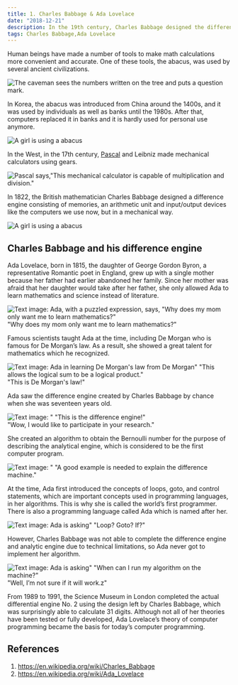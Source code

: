 ```yaml
---
title: 1. Charles Babbage & Ada Lovelace
date: "2018-12-21"
description: In the 19th century, Charles Babbage designed the difference engine, and Ada Lovelace created the first algorithm, shaping the foundation of modern computing and programming concepts.
tags: Charles Babbage,Ada Lovelace
---
```


Human beings have made a number of tools to make math calculations more convenient and accurate. One of these tools, the abacus, was used by several ancient civilizations.

![The caveman sees the numbers written on the tree and puts a question mark.](images/image8.png)

In Korea, the abacus was introduced from China around the 1400s, and it was used by individuals as well as banks until the 1980s. After that, computers replaced it in banks and it is hardly used for personal use anymore.

![A girl is using a abacus](images/image4.png)

In the West, in the 17th century, [Pascal](https://en.wikipedia.org/wiki/Pascal%27s_calculator) and Leibniz made mechanical calculators using gears.

![Pascal says,"This mechanical calculator is capable of multiplication and division."](images/image2.png)

In 1822, the British mathematician Charles Babbage designed a difference engine consisting of memories, an arithmetic unit and input/output devices like the computers we use now, but in a mechanical way.

![A girl is using a abacus](images/image3.png)

## Charles Babbage and his difference engine
Ada Lovelace, born in 1815, the daughter of George Gordon Byron, a representative Romantic poet in England, grew up with a single mother because her father had earlier abandoned her family. Since her mother was afraid that her daughter would take after her father, she only allowed Ada to learn mathematics and science instead of literature.

 ![Text image: Ada, with a puzzled expression, says, "Why does my mom only want me to learn mathematics?"](images/image10.png)
"Why does my mom only want me to learn mathematics?"

Famous scientists taught Ada at the time, including De Morgan who is famous for De Morgan’s law. As a result, she showed a great talent for mathematics which he recognized.

![Text image: Ada in learning De Morgan's law from De Morgan"](images/image1.png)
"This allows the logical sum to be a logical product." \
"This is De Morgan's law!"

Ada saw the difference engine created by Charles Babbage by chance when she was seventeen years old.

![Text image: "](images/image9.png)
"This is the difference engine!" \
"Wow, I would like to participate in your research."

She created an algorithm to obtain the Bernoulli number for the purpose of describing the analytical engine, which is considered to be the first computer program.

![Text image: "](images/image5.png)
"A good example is needed to explain the difference machine."

At the time, Ada first introduced the concepts of loops, goto, and control statements, which are important concepts used in programming languages, in her algorithms. This is why she is called the world’s first programmer. There is also a programming language called Ada which is named after her.

![Text image: Ada is asking"](images/image7.png)
"Loop? Goto? If?"

However, Charles Babbage was not able to complete the difference engine and analytic engine due to technical limitations, so Ada never got to implement her algorithm.

![Text image: Ada is asking"](images/image6.png)
"When can I run my algorithm on the machine?" \
"Well, I’m not sure if it will work.z"

From 1989 to 1991, the Science Museum in London completed the actual differential engine No. 2 using the design left by Charles Babbage, which was surprisingly able to calculate 31 digits. Although not all of her theories have been tested or fully developed, Ada Lovelace’s theory of computer programming became the basis for today’s computer programming.

## References
1. https://en.wikipedia.org/wiki/Charles_Babbage
2. https://en.wikipedia.org/wiki/Ada_Lovelace
